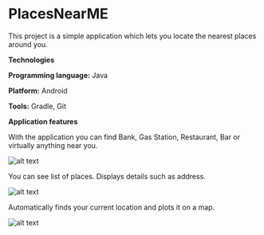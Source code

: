 # PlacesNearME
This project is a simple application which lets you locate the nearest places around you.

**Technologies**

**Programming language:** Java

**Platform:** Android

**Tools:** Gradle, Git

**Application features**

With the application you can find Bank, Gas Station, Restaurant, Bar or virtually anything near you.

  ![alt text](../PlacesNearMe/screens/screens1.png)

 You can see list of places. Displays details such as address.

  ![alt text](../PlacesNearMe/screens/screens2.png)

  Automatically finds your current location and plots it on a map.

  ![alt text](../PlacesNearMe/screens/screens3.png)


